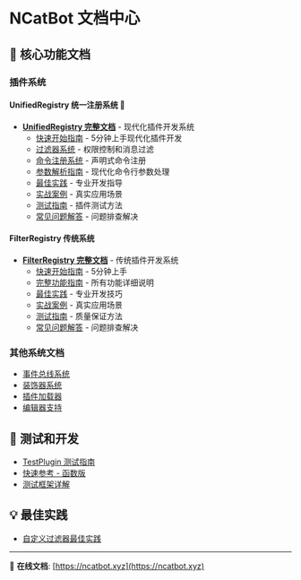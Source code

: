 # NCatBot 文档中心

## 🚀 核心功能文档

### 插件系统

#### UnifiedRegistry 统一注册系统 🌟
- **[UnifiedRegistry 完整文档](./plugin_system/UnifiedRegistry-README.md)** - 现代化插件开发系统
  - [快速开始指南](./plugin_system/UnifiedRegistry-快速开始.md) - 5分钟上手现代化插件开发
  - [过滤器系统](./plugin_system/UnifiedRegistry-过滤器系统.md) - 权限控制和消息过滤
  - [命令注册系统](./plugin_system/UnifiedRegistry-命令系统.md) - 声明式命令注册
  - [参数解析指南](./plugin_system/UnifiedRegistry-参数解析.md) - 现代化命令行参数处理
  - [最佳实践](./plugin_system/UnifiedRegistry-最佳实践.md) - 专业开发指导
  - [实战案例](./plugin_system/UnifiedRegistry-实战案例.md) - 真实应用场景
  - [测试指南](./plugin_system/UnifiedRegistry-测试指南.md) - 插件测试方法
  - [常见问题解答](./plugin_system/UnifiedRegistry-FAQ.md) - 问题排查解决

#### FilterRegistry 传统系统
- **[FilterRegistry 完整文档](./plugin_system/FilterRegistry-README.md)** - 传统插件开发系统
  - [快速开始指南](./plugin_system/FilterRegistry-快速开始.md) - 5分钟上手
  - [完整功能指南](./plugin_system/FilterRegistry-完整指南.md) - 所有功能详细说明
  - [最佳实践](./plugin_system/FilterRegistry-最佳实践.md) - 专业开发技巧
  - [实战案例](./plugin_system/FilterRegistry-实战案例.md) - 真实应用场景
  - [测试指南](./plugin_system/FilterRegistry-测试指南.md) - 质量保证方法
  - [常见问题解答](./plugin_system/FilterRegistry-FAQ.md) - 问题排查解决

### 其他系统文档
- [事件总线系统](./plugin_system/EventBus.md)
- [装饰器系统](./plugin_system/Decorator.md)
- [插件加载器](./plugin_system/Loader.md)
- [编辑器支持](./plugin_system/Editer.md)

## 🧪 测试和开发
- [TestPlugin 测试指南](./plugin_system/TestPlugin测试指南.md)
- [快速参考 - 函数版](./plugin_system/Testing-快速参考-函数版.md)
- [测试框架详解](./plugin_system/Testing.md)

## 💡 最佳实践
- [自定义过滤器最佳实践](./plugin_system/自定义过滤器最佳实践.md)

---

📖 **在线文档**: [https://ncatbot.xyz](https://ncatbot.xyz)
